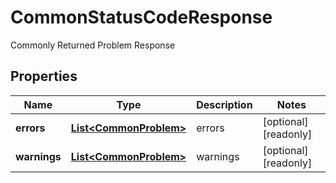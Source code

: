

# CommonStatusCodeResponse

Commonly Returned Problem Response

## Properties

| Name | Type | Description | Notes |
|------------ | ------------- | ------------- | -------------|
|**errors** | [**List&lt;CommonProblem&gt;**](CommonProblem.md) | errors |  [optional] [readonly] |
|**warnings** | [**List&lt;CommonProblem&gt;**](CommonProblem.md) | warnings |  [optional] [readonly] |



